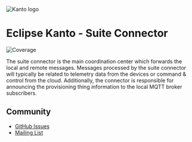 ![Kanto logo](https://github.com/eclipse-kanto/kanto/raw/main/logo/kanto.svg)

# Eclipse Kanto - Suite Connector

<!-- ![Coverage](https://github.com/eclipse-kanto/suite-connector/wiki/coverage.svg) -->
![Coverage](https://github.com/bosch-io/suite-connector/wiki/coverage.svg)

The suite connector is the main coordination center which forwards the local
and remote messages. Messages processed by the suite connector will
typically be related to telemetry data from the devices or command &
control from the cloud. Additionally, the connector is responsible for
announcing the provisioning thing information to the local MQTT broker
subscribers.

## Community

* [GitHub Issues](https://github.com/eclipse-kanto/suite-connector/issues)
* [Mailing List](https://accounts.eclipse.org/mailing-list/kanto-dev)
